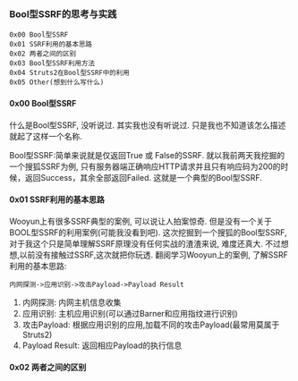 ### Bool型SSRF的思考与实践

	0x00 Bool型SSRF 
	0x01 SSRF利用的基本思路
	0x02 两者之间的区别
	0x03 Bool型SSRF利用方法
	0x04 Struts2在Bool型SSRF中的利用
	0x05 Other(想到什么写什么)

#### 0x00 Bool型SSRF
什么是Bool型SSRF, 没听说过. 其实我也没有听说过. 只是我也不知道该怎么描述就起了这样一个名称.

Bool型SSRF:简单来说就是仅返回True 或 False的SSRF. 就以我前两天我挖掘的一个搜狐SSRF为例, 只有服务器端正确响应HTTP请求并且只有响应码为200的时候，返回Success，其余全部返回Failed. 这就是一个典型的Bool型SSRF.

#### 0x01 SSRF利用的基本思路
Wooyun上有很多SSRF典型的案例, 可以说让人拍案惊奇. 但是没有一个关于BOOL型SSRF的利用案例(可能我没看到吧). 这次挖掘到一个搜狐的Bool型SSRF, 对于我这个只是简单理解SSRF原理没有任何实战的渣渣来说, 难度还真大. 不过想想,以前没有接触过SSRF,这次就把你玩透. 翻阅学习Wooyun上的案例, 了解SSRF利用的基本思路:

	内网探测->应用识别->攻击Payload->Payload Result

1. 内网探测: 内网主机信息收集
2. 应用识别: 主机应用识别(可以通过Barner和应用指纹进行识别)
3. 攻击Payload: 根据应用识别的应用,加载不同的攻击Payload(最常用莫属于Struts2)
4. Payload Result: 返回相应Payload的执行信息

#### 0x02 两者之间的区别
